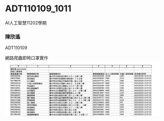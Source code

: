 # ADT110109_1011
AI人工智慧11202學期

### 陳欣遙
ADT110109

網路爬蟲即時口罩實作
![image](https://github.com/xy5994/ADT110109_1011/blob/main/%E5%8D%B3%E6%99%82%E5%8F%A3%E7%BD%A9.png)
